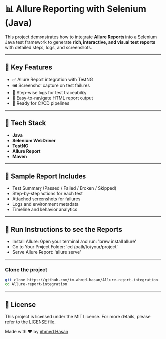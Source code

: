 # 📊 Allure Reporting with Selenium (Java)

This project demonstrates how to integrate **Allure Reports** into a Selenium Java test framework to generate **rich, interactive, and visual test reports** with detailed steps, logs, and screenshots.

---

## 📌 Key Features

- ✅ Allure Report integration with TestNG
- 🖼️ Screenshot capture on test failures
- 🧾 Step-wise logs for test traceability
- 📂 Easy-to-navigate HTML report output
- 🚀 Ready for CI/CD pipelines

---

## 🧰 Tech Stack

- **Java**
- **Selenium WebDriver**
- **TestNG**
- **Allure Report**
- **Maven**

---

## 🧪 Sample Report Includes

- Test Summary (Passed / Failed / Broken / Skipped)
- Step-by-step actions for each test
- Attached screenshots for failures
- Logs and environment metadata
- Timeline and behavior analytics

---

## 🚀 Run Instructions to see the Reports

- Install Allure: Open your terminal and run: 'brew install allure'
- Go to Your Project Folder: 'cd /path/to/your/project'
- Serve Allure Report: 'allure serve'
  
---

### Clone the project

```bash
git clone https://github.com/im-ahmed-hasan/Allure-report-integration
cd Allure-report-integration
```

---

## :memo: License ##

This project is licensed under the MIT License. For more details, please refer to the [LICENSE](LICENSE) file.


Made with :heart: by <a href="https://github.com/im-ahmed-hasan" target="_blank">Ahmed Hasan</a>
